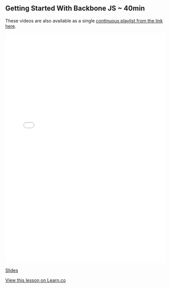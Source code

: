 

## Getting Started With Backbone JS ~ 40min

These videos are also available as a single [continuous playlist from the link here](https://www.youtube.com/watch?v=sHei05FCmgw&list=PLj148bJp5wiyKMxYka6m0pOfRzKzrQI5I).

<iframe width="100%" height="720" src="//www.youtube.com/embed/sHei05FCmgw?list=PLj148bJp5wiyKMxYka6m0pOfRzKzrQI5I" frameborder="0" allowfullscreen></iframe>

[Slides](https://drive.google.com/file/d/0ByDrHpWZB4J1eGdmVlo5TWZBemM/view?usp=sharing)

<a href='https://learn.co/lessons/fe-backbone-getting-started' data-visibility='hidden'>View this lesson on Learn.co</a>
